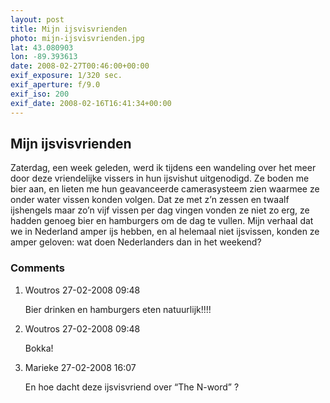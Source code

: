 ```yaml
---
layout: post
title: Mijn ijsvisvrienden
photo: mijn-ijsvisvrienden.jpg
lat: 43.080903
lon: -89.393613
date: 2008-02-27T00:46:00+00:00
exif_exposure: 1/320 sec.
exif_aperture: f/9.0
exif_iso: 200
exif_date: 2008-02-16T16:41:34+00:00
---
```


## Mijn ijsvisvrienden

<p>Zaterdag, een week geleden, werd ik tijdens een wandeling over het meer door deze vriendelijke vissers in hun ijsvishut uitgenodigd. Ze boden me bier aan, en lieten me hun geavanceerde camerasysteem zien waarmee ze onder water vissen konden volgen. Dat ze met z’n zessen en twaalf ijshengels maar zo’n vijf vissen per dag vingen vonden ze niet zo erg, ze hadden genoeg bier en hamburgers om de dag te vullen. Mijn verhaal dat we in Nederland amper ijs hebben, en al helemaal niet ijsvissen, konden ze amper geloven: wat doen Nederlanders dan in het weekend?</p>

<h3>Comments</h3>
<ol id="comments">
  <li>
    <span class="name">Woutros</span>
    <span class="date">27-02-2008 09:48</span>
    <p>Bier drinken en hamburgers eten natuurlijk!!!!</p>
  </li>
  <li>
    <span class="name">Woutros</span>
    <span class="date">27-02-2008 09:48</span>
    <p>Bokka!</p>
  </li>
  <li>
    <span class="name">Marieke</span>
    <span class="date">27-02-2008 16:07</span>
    <p>En hoe dacht deze ijsvisvriend over “The N-word” ?</p>
  </li>
</ol>
